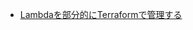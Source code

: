 


- [Lambdaを部分的にTerraformで管理する](https://blog.nijohando.jp/post/2020/partially-managing-lambda-with-terraform/)


